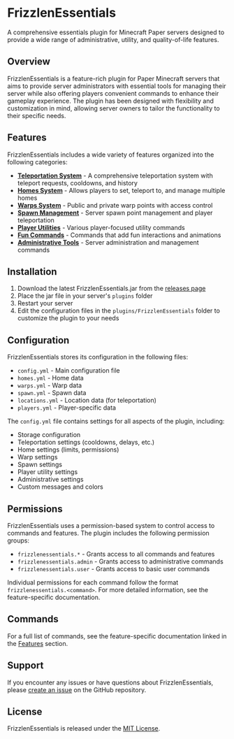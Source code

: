 # FrizzlenEssentials

A comprehensive essentials plugin for Minecraft Paper servers designed to provide a wide range of administrative, utility, and quality-of-life features.

## Overview

FrizzlenEssentials is a feature-rich plugin for Paper Minecraft servers that aims to provide server administrators with essential tools for managing their server while also offering players convenient commands to enhance their gameplay experience. The plugin has been designed with flexibility and customization in mind, allowing server owners to tailor the functionality to their specific needs.

## Features

FrizzlenEssentials includes a wide variety of features organized into the following categories:

- [**Teleportation System**](docs/teleportation.md) - A comprehensive teleportation system with teleport requests, cooldowns, and history
- [**Homes System**](docs/homes.md) - Allows players to set, teleport to, and manage multiple homes
- [**Warps System**](docs/warps.md) - Public and private warp points with access control
- [**Spawn Management**](docs/spawn.md) - Server spawn point management and player teleportation
- [**Player Utilities**](docs/player-utilities.md) - Various player-focused utility commands
- [**Fun Commands**](docs/fun-commands.md) - Commands that add fun interactions and animations
- [**Administrative Tools**](docs/admin-tools.md) - Server administration and management commands

## Installation

1. Download the latest FrizzlenEssentials.jar from the [releases page](https://github.com/frizzlenpop/frizzlenessentials/releases)
2. Place the jar file in your server's `plugins` folder
3. Restart your server
4. Edit the configuration files in the `plugins/FrizzlenEssentials` folder to customize the plugin to your needs

## Configuration

FrizzlenEssentials stores its configuration in the following files:

- `config.yml` - Main configuration file
- `homes.yml` - Home data
- `warps.yml` - Warp data
- `spawn.yml` - Spawn data
- `locations.yml` - Location data (for teleportation)
- `players.yml` - Player-specific data

The `config.yml` file contains settings for all aspects of the plugin, including:

- Storage configuration
- Teleportation settings (cooldowns, delays, etc.)
- Home settings (limits, permissions)
- Warp settings
- Spawn settings
- Player utility settings
- Administrative settings
- Custom messages and colors

## Permissions

FrizzlenEssentials uses a permission-based system to control access to commands and features. The plugin includes the following permission groups:

- `frizzlenessentials.*` - Grants access to all commands and features
- `frizzlenessentials.admin` - Grants access to administrative commands
- `frizzlenessentials.user` - Grants access to basic user commands

Individual permissions for each command follow the format `frizzlenessentials.<command>`. For more detailed information, see the feature-specific documentation.

## Commands

For a full list of commands, see the feature-specific documentation linked in the [Features](#features) section.

## Support

If you encounter any issues or have questions about FrizzlenEssentials, please [create an issue](https://github.com/frizzlenpop/frizzlenessentials/issues) on the GitHub repository.

## License

FrizzlenEssentials is released under the [MIT License](LICENSE). 